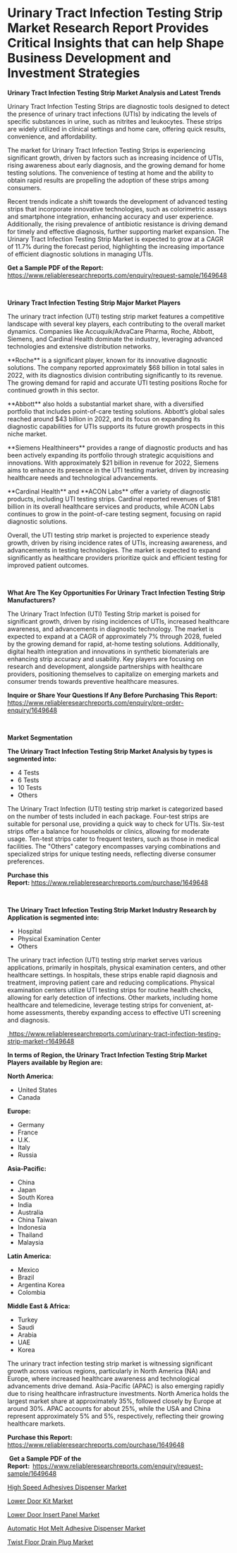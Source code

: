 <p><h1>Urinary Tract Infection Testing Strip Market Research Report Provides Critical Insights that can help Shape Business Development and Investment Strategies</h1></p><p><strong>Urinary Tract Infection Testing Strip Market Analysis and Latest Trends</strong></p>
<p><p>Urinary Tract Infection Testing Strips are diagnostic tools designed to detect the presence of urinary tract infections (UTIs) by indicating the levels of specific substances in urine, such as nitrites and leukocytes. These strips are widely utilized in clinical settings and home care, offering quick results, convenience, and affordability.</p><p>The market for Urinary Tract Infection Testing Strips is experiencing significant growth, driven by factors such as increasing incidence of UTIs, rising awareness about early diagnosis, and the growing demand for home testing solutions. The convenience of testing at home and the ability to obtain rapid results are propelling the adoption of these strips among consumers.</p><p>Recent trends indicate a shift towards the development of advanced testing strips that incorporate innovative technologies, such as colorimetric assays and smartphone integration, enhancing accuracy and user experience. Additionally, the rising prevalence of antibiotic resistance is driving demand for timely and effective diagnosis, further supporting market expansion. The Urinary Tract Infection Testing Strip Market is expected to grow at a CAGR of 11.7% during the forecast period, highlighting the increasing importance of efficient diagnostic solutions in managing UTIs.</p></p>
<p><strong>Get a Sample PDF of the Report:&nbsp;</strong> <a href="https://www.reliableresearchreports.com/enquiry/request-sample/1649648?utm_campaign=40&utm_medium=2&utm_source=Github&utm_content=ia&utm_term=26032025&utm_id=urinary-tract-infection-testing-strip">https://www.reliableresearchreports.com/enquiry/request-sample/1649648</a></p>
<p>&nbsp;</p>
<p><strong>Urinary Tract Infection Testing Strip Major Market Players</strong></p>
<p><p>The urinary tract infection (UTI) testing strip market features a competitive landscape with several key players, each contributing to the overall market dynamics. Companies like Accuquik/AdvaCare Pharma, Roche, Abbott, Siemens, and Cardinal Health dominate the industry, leveraging advanced technologies and extensive distribution networks.</p><p>**Roche** is a significant player, known for its innovative diagnostic solutions. The company reported approximately $68 billion in total sales in 2022, with its diagnostics division contributing significantly to its revenue. The growing demand for rapid and accurate UTI testing positions Roche for continued growth in this sector.</p><p>**Abbott** also holds a substantial market share, with a diversified portfolio that includes point-of-care testing solutions. Abbott’s global sales reached around $43 billion in 2022, and its focus on expanding its diagnostic capabilities for UTIs supports its future growth prospects in this niche market.</p><p>**Siemens Healthineers** provides a range of diagnostic products and has been actively expanding its portfolio through strategic acquisitions and innovations. With approximately $21 billion in revenue for 2022, Siemens aims to enhance its presence in the UTI testing market, driven by increasing healthcare needs and technological advancements.</p><p>**Cardinal Health** and **ACON Labs** offer a variety of diagnostic products, including UTI testing strips. Cardinal reported revenues of $181 billion in its overall healthcare services and products, while ACON Labs continues to grow in the point-of-care testing segment, focusing on rapid diagnostic solutions.</p><p>Overall, the UTI testing strip market is projected to experience steady growth, driven by rising incidence rates of UTIs, increasing awareness, and advancements in testing technologies. The market is expected to expand significantly as healthcare providers prioritize quick and efficient testing for improved patient outcomes.</p></p>
<p>&nbsp;</p>
<p><strong>What Are The Key Opportunities For Urinary Tract Infection Testing Strip Manufacturers?</strong></p>
<p><p>The Urinary Tract Infection (UTI) Testing Strip market is poised for significant growth, driven by rising incidences of UTIs, increased healthcare awareness, and advancements in diagnostic technology. The market is expected to expand at a CAGR of approximately 7% through 2028, fueled by the growing demand for rapid, at-home testing solutions. Additionally, digital health integration and innovations in synthetic biomaterials are enhancing strip accuracy and usability. Key players are focusing on research and development, alongside partnerships with healthcare providers, positioning themselves to capitalize on emerging markets and consumer trends towards preventive healthcare measures.</p></p>
<p><strong>Inquire or Share Your Questions If Any Before Purchasing This Report:</strong> <a href="https://www.reliableresearchreports.com/enquiry/pre-order-enquiry/1649648?utm_campaign=40&utm_medium=2&utm_source=Github&utm_content=ia&utm_term=26032025&utm_id=urinary-tract-infection-testing-strip">https://www.reliableresearchreports.com/enquiry/pre-order-enquiry/1649648</a></p>
<p>&nbsp;</p>
<p><strong>Market Segmentation</strong></p>
<p><strong>The Urinary Tract Infection Testing Strip Market Analysis by types is segmented into:</strong></p>
<p><ul><li>4 Tests</li><li>6 Tests</li><li>10 Tests</li><li>Others</li></ul></p>
<p><p>The Urinary Tract Infection (UTI) testing strip market is categorized based on the number of tests included in each package. Four-test strips are suitable for personal use, providing a quick way to check for UTIs. Six-test strips offer a balance for households or clinics, allowing for moderate usage. Ten-test strips cater to frequent testers, such as those in medical facilities. The "Others" category encompasses varying combinations and specialized strips for unique testing needs, reflecting diverse consumer preferences.</p></p>
<p><strong>Purchase this Report:&nbsp;</strong><a href="https://www.reliableresearchreports.com/purchase/1649648?utm_campaign=40&utm_medium=2&utm_source=Github&utm_content=ia&utm_term=26032025&utm_id=urinary-tract-infection-testing-strip">https://www.reliableresearchreports.com/purchase/1649648</a></p>
<p>&nbsp;</p>
<p><strong>The Urinary Tract Infection Testing Strip Market Industry Research by Application is segmented into:</strong></p>
<p><ul><li>Hospital</li><li>Physical Examination Center</li><li>Others</li></ul></p>
<p><p>The urinary tract infection (UTI) testing strip market serves various applications, primarily in hospitals, physical examination centers, and other healthcare settings. In hospitals, these strips enable rapid diagnosis and treatment, improving patient care and reducing complications. Physical examination centers utilize UTI testing strips for routine health checks, allowing for early detection of infections. Other markets, including home healthcare and telemedicine, leverage testing strips for convenient, at-home assessments, thereby expanding access to effective UTI screening and diagnosis.</p></p>
<p><a href="https://www.reliableresearchreports.com/urinary-tract-infection-testing-strip-market-r1649648?utm_campaign=40&utm_medium=2&utm_source=Github&utm_content=ia&utm_term=26032025&utm_id=urinary-tract-infection-testing-strip">&nbsp;https://www.reliableresearchreports.com/urinary-tract-infection-testing-strip-market-r1649648</a></p>
<p><strong>In terms of Region, the Urinary Tract Infection Testing Strip Market Players available by Region are:</strong></p>
<p>
    <p> <strong> North America: </strong>
        <ul>
            <li>United States</li>
            <li>Canada</li>
        </ul>
        </p> 
    <p> <strong> Europe: </strong>
        <ul>
            <li>Germany</li>
            <li>France</li>
            <li>U.K.</li>
            <li>Italy</li>
            <li>Russia</li>
        </ul>
        </p> 
    <p> <strong> Asia-Pacific: </strong>
        <ul>
            <li>China</li>
            <li>Japan</li>
            <li>South Korea</li>
            <li>India</li>
            <li>Australia</li>
            <li>China Taiwan</li>
            <li>Indonesia</li>
            <li>Thailand</li>
            <li>Malaysia</li>
        </ul>
        </p> 
    <p> <strong> Latin America: </strong>
        <ul>
            <li>Mexico</li>
            <li>Brazil</li>
            <li>Argentina Korea</li>
            <li>Colombia</li>
        </ul>
        </p> 
    <p> <strong> Middle East & Africa: </strong>
        <ul>
            <li>Turkey</li>
            <li>Saudi</li>
            <li>Arabia</li>
            <li>UAE</li>
            <li>Korea</li>
        </ul>
    </p>
    </p>
<p><p>The urinary tract infection testing strip market is witnessing significant growth across various regions, particularly in North America (NA) and Europe, where increased healthcare awareness and technological advancements drive demand. Asia-Pacific (APAC) is also emerging rapidly due to rising healthcare infrastructure investments. North America holds the largest market share at approximately 35%, followed closely by Europe at around 30%. APAC accounts for about 25%, while the USA and China represent approximately 5% and 5%, respectively, reflecting their growing healthcare markets.</p></p>
<p><strong>Purchase this Report: </strong><a href="https://www.reliableresearchreports.com/purchase/1649648?utm_campaign=40&utm_medium=2&utm_source=Github&utm_content=ia&utm_term=26032025&utm_id=urinary-tract-infection-testing-strip">https://www.reliableresearchreports.com/purchase/1649648</a></p>
<p>&nbsp;<strong>Get a Sample PDF of the Report:&nbsp;&nbsp;</strong><a href="https://www.reliableresearchreports.com/enquiry/request-sample/1649648?utm_campaign=40&utm_medium=2&utm_source=Github&utm_content=ia&utm_term=26032025&utm_id=urinary-tract-infection-testing-strip">https://www.reliableresearchreports.com/enquiry/request-sample/1649648</a></p>
<p><strong></strong></p>
<p><p><a href="https://github.com/muoioconzej8/Market-Research-Report-List-1/blob/main/high-speed-adhesives-dispenser-market.md?utm_campaign=40&utm_medium=2&utm_source=Github&utm_content=ia&utm_term=26032025&utm_id=urinary-tract-infection-testing-strip">High Speed Adhesives Dispenser Market</a></p><p><a href="https://github.com/botocniveda/Market-Research-Report-List-1/blob/main/lower-door-kit-market.md?utm_campaign=40&utm_medium=2&utm_source=Github&utm_content=ia&utm_term=26032025&utm_id=urinary-tract-infection-testing-strip">Lower Door Kit Market</a></p><p><a href="https://github.com/kuciakkukalo/Market-Research-Report-List-1/blob/main/lower-door-insert-panel-market.md?utm_campaign=40&utm_medium=2&utm_source=Github&utm_content=ia&utm_term=26032025&utm_id=urinary-tract-infection-testing-strip">Lower Door Insert Panel Market</a></p><p><a href="https://github.com/obajimlaweh59/Market-Research-Report-List-1/blob/main/automatic-hot-melt-adhesive-dispenser-market.md?utm_campaign=40&utm_medium=2&utm_source=Github&utm_content=ia&utm_term=26032025&utm_id=urinary-tract-infection-testing-strip">Automatic Hot Melt Adhesive Dispenser Market</a></p><p><a href="https://github.com/cordaysamaya/Market-Research-Report-List-1/blob/main/twist-floor-drain-plug-market.md?utm_campaign=40&utm_medium=2&utm_source=Github&utm_content=ia&utm_term=26032025&utm_id=urinary-tract-infection-testing-strip">Twist Floor Drain Plug Market</a></p></p>